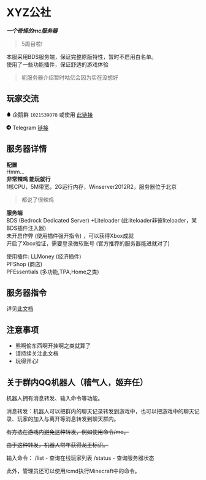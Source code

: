 # XYZ公社
***一个奇怪的mc服务器***

> 5周目啦!

本服采用BDS服务端，保证完整原版特性，暂时不启用白名单。  
使用了一些功能插件，保证舒适的游戏体验  

> 呃服务器介绍暂时咕亿会因为实在没想好

## 玩家交流
<svg t="1618148086316" class="icon" viewBox="0 0 1024 1024" version="1.1" xmlns="http://www.w3.org/2000/svg" p-id="1144" width="12" height="12"><path d="M886.1 721.9c-5.4-67.7-41.1-143.1-55.7-181l-37.7-97.5c-1.2-40.6 10.8-133.8-52.1-250.5C677.5 76.2 551.1 65.7 527.7 64.5c-23.4-1.2-169.6-2.4-241.5 124.6s-52.5 254.3-52.5 254.3l-40.2 98.2s-18.7 44.8-34.9 99.3-32.4 140.2-16.2 157.6c16.2 17.4 74.9-79.7 80.3-88.7 0 0 4.2 46.4 15.3 70.7 8.9 19.4 30.2 67.9 73.3 105.9-20.7 6.7-70.4 24.6-77.7 43.2-9.2 23.6 7.2 26.4 35.2 28 28 1.6 162.2 5.2 226.5-3.8 0.7-0.1 1.3-0.2 2-0.3 6.3 0.2 12.2 0.3 17.9 0.3 3.6 0 7.8-0.1 12.3-0.2 0.4 0.1 0.9 0.1 1.3 0.2 64.3 9 198.6 5.4 226.5 3.8 28-1.6 44.3-4.4 35.2-28-7.4-18.9-58.5-37-78.6-43.4 6.3-5.6 12.4-11.6 18.4-18.1 72.5-79.7 66.5-130 69.5-158.8 0 0 61.1 88.1 74.3 91.1 13.2 3 17.3-10.8 12-78.5z" p-id="1145"></path></svg> 企鹅群 `1021539078` 或使用 [此链接](https://jq.qq.com/?_wv=1027&k=lzNyLxNn)  
  
<svg t="1618148362863" class="icon" viewBox="0 0 1024 1024" version="1.1" xmlns="http://www.w3.org/2000/svg" p-id="1981" width="12" height="12"><path d="M512 16C238 16 16 238 16 512s222 496 496 496 496-222 496-496S786 16 512 16z m243.6 339.8l-81.4 383.6c-6 27.2-22.2 33.8-44.8 21l-124-91.4-59.8 57.6c-6.6 6.6-12.2 12.2-25 12.2l8.8-126.2 229.8-207.6c10-8.8-2.2-13.8-15.4-5l-284 178.8-122.4-38.2c-26.6-8.4-27.2-26.6 5.6-39.4l478.2-184.4c22.2-8 41.6 5.4 34.4 39z" p-id="1982"></path></svg> Telegram [链接](https://t.me/joinchat/S3vLVCUfAokMLFHg)

## 服务器详情

**配置**  
Hmm...  
**非常辣鸡 能玩就行**  
1核CPU，5M带宽，2G运行内存，Winserver2012R2，服务器位于北京  
> 都说了很辣鸡  

**服务端**  
BDS (Bedrock Dedicated Server) +Liteloader (此liteloader非彼liteloader，某BDS插件注入器)    
未开启作弊 (使用插件强开指令) ，可以获得Xbox成就  
开启了Xbox验证，需要登录微软账号 (官方推荐的服务器能进就对了)


使用插件:
LLMoney (经济插件)  
PFShop (商店)  
PFEssentials (多功能,TPA,Home之类)  

## 服务器指令

详见[此文档](/5th/Commands/Commands.md "指令文档")

## 注意事项

* 熊啊偷东西啊开挂啊之类就算了  
* 请持续关注此文档  
* 玩得开心!

## 关于群内QQ机器人（稽气人，姬弃任）

机器人拥有消息转发、输入命令等功能。

消息转发：机器人可以把群内的聊天记录转发到游戏中，也可以把游戏中的聊天记录、玩家的加入与离开等消息转发到聊天群内。

~~有方法在游戏内避免这种转发，例如使用命令/me。~~

~~由于这种转发，机器人常年获得龙王标识。~~

输入命令：
/list - 查询在线玩家列表
/status - 查询服务器状态

此外，管理员还可以使用/cmd执行Minecraft中的命令。
